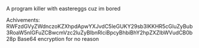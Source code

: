 A program killer with eastereggs cuz im bored

Achivements:
RWFzdGVyZWdnczoKZXhpdApwYXJvdC5leGUKY29sb3IKKHR5cGluZyBub3RoaW5nIGFuZCBwcmVzc2luZyBlbnRlciBpcyBhbiBhY2hpZXZlbWVudCB0b28p
Base64 encryption for no reason
